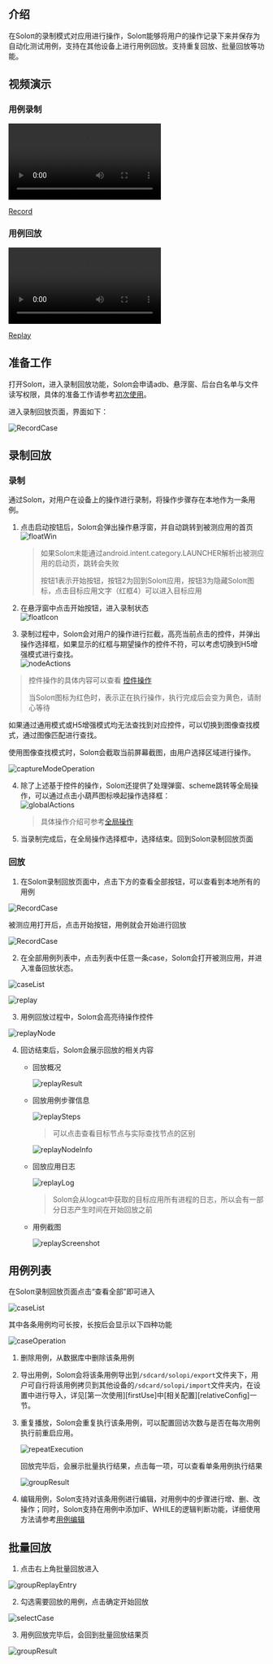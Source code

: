 ## 介绍

在Soloπ的录制模式对应用进行操作，Soloπ能够将用户的操作记录下来并保存为自动化测试用例，支持在其他设备上进行用例回放。支持重复回放、批量回放等功能。

## 视频演示

### 用例录制

<video src = "RecordCase/record.mp4" control="control" ></video>

[Record](RecordCase/Record.mp4)

### 用例回放

<video src = "RecordCase/replay.mp4" control="control" ></video>

[Replay](RecordCase/Replay.mp4)

## 准备工作

打开Soloπ，进入录制回放功能，Soloπ会申请adb、悬浮窗、后台白名单与文件读写权限，具体的准备工作请参考[初次使用](FirstUse)。

进入录制回放页面，界面如下：

![RecordCase](RecordCase/RecordCase.png)



## 录制回放

### 录制

通过Soloπ，对用户在设备上的操作进行录制，将操作步骤存在本地作为一条用例。

1. 点击启动按钮后，Soloπ会弹出操作悬浮窗，并自动跳转到被测应用的首页<br/>
![floatWin](RecordCase/floatWin.png)

   > 如果Soloπ未能通过android.intent.category.LAUNCHER解析出被测应用的启动页，跳转会失败
   >
   > 按钮1表示开始按钮，按钮2为回到Soloπ应用，按钮3为隐藏Soloπ图标，点击目标应用文字（红框4）可以进入目标应用
   >
   
2. 在悬浮窗中点击开始按钮，进入录制状态<br/>
![floatIcon](RecordCase/floatIcon.png)

3. 录制过程中，Soloπ会对用户的操作进行拦截，高亮当前点击的控件，并弹出操作选择框，如果显示的红框与期望操作的控件不符，可以考虑切换到H5增强模式进行查找。<br/>
    ![nodeActions](RecordCase/nodeActions.png)

  > 控件操作的具体内容可以查看 [控件操作](Actions#常用控件操作方法示例)
  >
  > 当Soloπ图标为红色时，表示正在执行操作，执行完成后会变为黄色，请耐心等待

  如果通过通用模式或H5增强模式均无法查找到对应控件，可以切换到图像查找模式，通过图像匹配进行查找。

  使用图像查找模式时，Soloπ会截取当前屏幕截图，由用户选择区域进行操作。

  ![captureModeOperation](RecordCase/captureModeOperation.png)

4. 除了上述基于控件的操作，Soloπ还提供了处理弹窗、scheme跳转等全局操作，可以通过点击小葫芦图标唤起操作选择框：<br/>
![globalActions](RecordCase/globalActions.png)

   > 具体操作介绍可参考[全局操作](Actions#常用全局操作方法示例)
   
5. 当录制完成后，在全局操作选择框中，选择结束。回到Soloπ录制回放页面


### 回放

1. 在Soloπ录制回放页面中，点击下方的查看全部按钮，可以查看到本地所有的用例

  ![RecordCase](RecordCase/RecordCase.png)

  被测应用打开后，点击开始按钮，用例就会开始进行回放

  ![RecordCase](RecordCase/replay.png)

2. 在全部用例列表中，点击列表中任意一条case，Soloπ会打开被测应用，并进入准备回放状态。

  ![caseList](RecordCase/caseList.png)

  

  ![replay](RecordCase/replay.png)

3. 用例回放过程中，Soloπ会高亮待操作控件

  ![replayNode](RecordCase/replayNode.jpg)

4. 回访结束后，Soloπ会展示回放的相关内容
   - 回放概况

      ![replayResult](RecordCase/replayResult.png)

   - 回放用例步骤信息

      ![replaySteps](RecordCase/replaySteps.png)

     > 可以点击查看目标节点与实际查找节点的区别

      ![replayNodeInfo](RecordCase/replayNodeInfo.png)

   - 回放应用日志

      ![replayLog](RecordCase/replayLog.png)

      > Soloπ会从logcat中获取的目标应用所有进程的日志，所以会有一部分日志产生时间在开始回放之前

   - 用例截图

      ![replayScreenshot](RecordCase/replayScreenshot.png)


## 用例列表

在Soloπ录制回放页面点击“查看全部”即可进入

  ![caseList](RecordCase/caseList.png)

其中各条用例均可长按，长按后会显示以下四种功能

   ![caseOperation](RecordCase/caseOperation.png)

1. 删除用例，从数据库中删除该条用例

2. 导出用例，Soloπ会将该条用例导出到`/sdcard/solopi/export`文件夹下，用户可自行将该用例拷贝到其他设备的`/sdcard/solopi/import`文件夹内，在设置中进行导入，详见[第一次使用][firstUse]中[相关配置][relativeConfig]一节。

3. 重复播放，Soloπ会重复执行该条用例，可以配置回访次数与是否在每次用例执行前重启应用。
   
   ![repeatExecution](RecordCase/repeatExecution.png)
   
   回放完毕后，会展示批量执行结果，点击每一项，可以查看单条用例执行结果
   
   ![groupResult](RecordCase/groupResult.png)

4. 编辑用例，Soloπ支持对该条用例进行编辑，对用例中的步骤进行增、删、改操作；同时，Soloπ支持在用例中添加IF、WHILE的逻辑判断功能，详细使用方法请参考[用例编辑](CaseEdit)


## 批量回放

1. 点击右上角批量回放进入

  ![groupReplayEntry](RecordCase/groupReplayEntry.png)

2. 勾选需要回放的用例，点击确定开始回放

  ![selectCase](RecordCase/selectCase.png)

3. 用例回放完毕后，会回到批量回放结果页

  ![groupResult](RecordCase/groupResult.png)